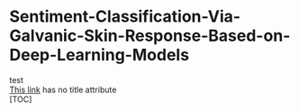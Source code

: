 # Sentiment-Classification-Via-Galvanic-Skin-Response-Based-on-Deep-Learning-Models
test  
[This link](http://example.net/) has no title attribute  
[TOC]
